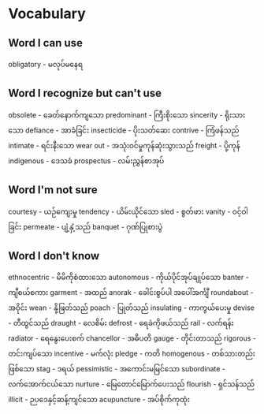 # Vocabulary

## Word I can use

obligatory - မလုပ်မနေရ

## Word I recognize but can't use

obsolete - ခေတ်နောက်ကျသော
predominant - ကြီးစိုးသော
sincerity - ရိုးသားသော
defiance - အာခံခြင်း
insecticide - ပိုးသတ်ဆေး
contrive - ကြံဖန်သည်
intimate - ရင်းနီးသော
wear out - အသုံးဝင်မှုကုန်ဆုံးသွားသည်
freight - ပို့ကုန်
indigenous - ဒေသခံ
prospectus - လမ်းညွှန်စာအုပ်

## Word I'm not sure

courtesy - ယဉ်ကျေးမှု
tendency - ယိမ်းယိုင်သော
sled - စွတ်ဖား
vanity - ဝင့်ဝါခြင်း
permeate - ပျံ့နှံ့သည်
banquet - ဂုဏ်ပြုစားပွဲ

## Word I don't know

ethnocentric - မိမိကိုစံထားသော
autonomous - ကိုယ်ပိုင်အုပ်ချုပ်သော
banter - ကျီစယ်စကား
garment - အထည်
anorak - ခေါင်းစွပ်ပါ အပေါ်အင်္ကျီ
roundabout - အဝိုင်း
wean - နို့ဖြတ်သည်
poach - ပြုတ်သည်
insulating - ကာကွယ်ပေးမှု
devise - တီထွင်သည်
draught - လေစိမ်း
defrost - ရေခဲကိုဖယ်သည်
rail - လက်ရန်း
radiator - ရေနွေးပေးစက်
chancellor - အဓိပတိ
gauge - တိုင်းတာသည်
rigorous - တင်းကျပ်သော
incentive - မက်လုံး
pledge - ကတိ
homogenous - တစ်သားတည်းဖြစ်သော
stag - ဒရယ်
pessimistic - အကောင်းမမြင်သော
subordinate - လက်အောက်ငယ်သော
nurture - မြေတောင်မြောက်ပေးသည်
flourish - ရှင်သန်သည်
illicit - ဉပဒေနှင့်ဆန့်ကျင်သော
acupuncture - အပ်စိုက်ကုထုံး